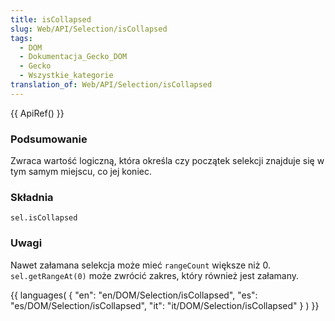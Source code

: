 ```yaml
---
title: isCollapsed
slug: Web/API/Selection/isCollapsed
tags:
  - DOM
  - Dokumentacja_Gecko_DOM
  - Gecko
  - Wszystkie_kategorie
translation_of: Web/API/Selection/isCollapsed
---
```

{{ ApiRef() }}

### Podsumowanie

Zwraca wartość logiczną, która określa czy początek selekcji znajduje się w tym samym miejscu, co jej koniec.

### Składnia

    sel.isCollapsed

### Uwagi

Nawet załamana selekcja może mieć `rangeCount` większe niż 0. `sel.getRangeAt(0)` może zwrócić zakres, który również jest załamany.



{{ languages( { "en": "en/DOM/Selection/isCollapsed", "es": "es/DOM/Selection/isCollapsed", "it": "it/DOM/Selection/isCollapsed" } ) }}
